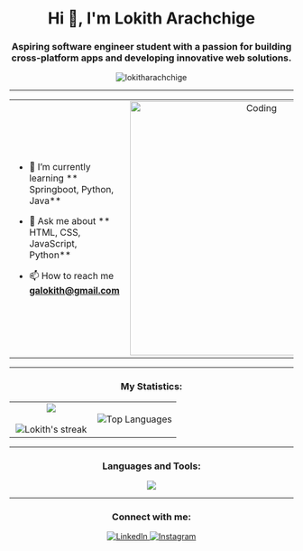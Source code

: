 <h1 align="center">Hi 👋, I'm Lokith Arachchige</h1>
<h3 align="center">Aspiring software engineer student with a passion for building cross-platform apps and developing innovative web solutions.</h3>

<p align="center"> 
  <img src="https://komarev.com/ghpvc/?username=lokitharachchige&label=Profile%20views&color=0e75b6&style=flat" alt="lokitharachchige" /> 
</p>

---

<table align="center">
<tr border="none">
<td width="50%" height="40%" align="left">
  
- 🌱 I’m currently learning ** Springboot, Python, Java**

- 💬 Ask me about ** HTML, CSS, JavaScript, Python**

- 📫 How to reach me **galokith@gmail.com**

</td>
<td width="50%" align="center">
  <img align="right" alt="Coding" width="450" src="https://cdn.dribbble.com/users/891352/screenshots/2816929/media/27ec9ed3286c2c38610a4d9369e73358.gif">
</td>
</tr>
</table>

---

<h3 align="center">My Statistics:</h3>
<p align="center">
<table align="center">
<tr border="none">
<td width="50%" align="center">
  
  <img align="center" src="https://github-readme-stats.vercel.app/api?username=lokitharachchige&theme=dark&show_icons=true&count_private=true" />
  <br></br>
  <img title="🔥 Get streak stats for your profile at git.io/streak-stats" alt="Lokith's streak" src="https://github-readme-streak-stats.herokuapp.com/?user=lokitharachchige&theme=dark&hide_border=false" /> 
</td>
<td width="50%" align="center">

  <img align="center" src="https://github-readme-stats.vercel.app/api/top-langs?username=lokitharachchige&show_icons=true&locale=en&layout=compact&theme=dark" alt="Top Languages"/>
  
</td>
</tr>
</table>

---

<h3 align="center">Languages and Tools:</h3>
<p align="center">
  <a href="https://skillicons.dev">
    <img src="https://skillicons.dev/icons?i=html,css,js,c,cpp,python,php,react,flutter,git,vscode,firebase,arduino,java,bootstrap,spring,postman,matlab,figma,mongodb,mysql&perline=10" />
  </a>
</p>

---

<h3 align="center">Connect with me:</h3>
<p align="center">
  <a href="https://www.linkedin.com/in/lokith-arachchige-b96b232aa/">
    <img src="https://skillicons.dev/icons?i=linkedin" alt="LinkedIn"/>
  </a>
  <a href="https://www.instagram.com/loki.26_/">
    <img src="https://skillicons.dev/icons?i=instagram" alt="Instagram"/>
  </a>
</p>

